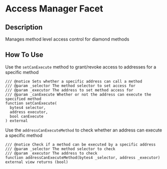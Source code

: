 # Access Manager Facet

## Description

Manages method level access control for diamond methods

## How To Use

Use the `setCanExecute` method to grant/revoke access to addresses for a specific method

```solidity
/// @notice Sets whether a specific address can call a method
/// @param _selector The method selector to set access for
/// @param _executor The address to set method access for
/// @param _canExecute Whether or not the address can execute the specified method
function setCanExecute(
  bytes4 selector,
  address executor,
  bool canExecute
) external
```

Use the `addressCanExecuteMethod` to check whether an address can execute a specific method

```solidity
/// @notice Check if a method can be executed by a specific address
/// @param _selector The method selector to check
/// @param _executor The address to check
function addressCanExecuteMethod(bytes4 _selector, address _executor) external view returns (bool)
```

